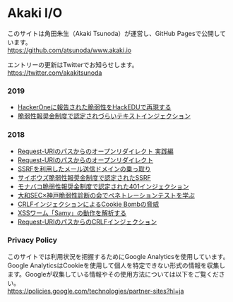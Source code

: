 # Akaki I/O

このサイトは角田朱生（Akaki Tsunoda）が運営し、GitHub Pagesで公開しています。  
https://github.com/atsunoda/www.akaki.io

エントリーの更新はTwitterでお知らせします。  
https://twitter.com/akakitsunoda

### 2019

* [HackerOneに報告された脆弱性をHackEDUで再現する](/2019/hackedu.md)
* [脆弱性報奨金制度で認定されづらいテキストインジェクション](/2019/text_injection.md)

### 2018

* [Request-URIのパスからのオープンリダイレクト 実践編](/2018/practical_open_redirect_via_path.md)
* [Request-URIのパスからのオープンリダイレクト](/2018/open_redirect_via_path.md)
* [SSRFを利用したメール送信ドメインの乗っ取り](/2018/smtp_domain_takeover.md)
* [サイボウズ脆弱性報奨金制度で認定されたSSRF](/2018/ssrf_in_cybozu.md)
* [モナバコ脆弱性報奨金制度で認定された401インジェクション](/2018/401i_in_monabako.md)
* [大和SEC×神戸脆弱性診断の会でペネトレーションテストを学ぶ](/2018/learning_pentest_in_kobe.md)
* [CRLFインジェクションによるCookie Bombの脅威](/2018/impact_of_cookie_bomb.md)
* [XSSワーム「Samy」の動作を解析する](/2018/analyzing_samy_xss_worm.md)
* [Request-URIのパスからのCRLFインジェクション](/2018/crlfi_via_path_of_request-uri.md)

### Privacy Policy

このサイトでは利用状況を把握するためにGoogle Analyticsを使用しています。Google AnalyticsはCookieを使用して個人を特定できない形式の情報を収集します。Googleが収集している情報やその使用方法については以下をご覧ください。  
https://policies.google.com/technologies/partner-sites?hl=ja

